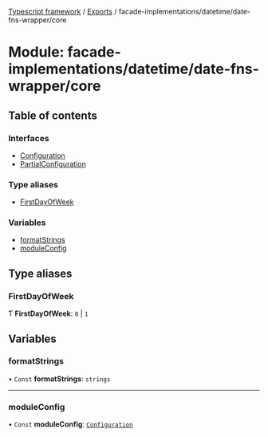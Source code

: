 [Typescript framework](../index.md) / [Exports](../modules.md) / facade-implementations/datetime/date-fns-wrapper/core

# Module: facade-implementations/datetime/date-fns-wrapper/core

## Table of contents

### Interfaces

- [Configuration](../interfaces/facade_implementations_datetime_date_fns_wrapper_core.Configuration.md)
- [PartialConfiguration](../interfaces/facade_implementations_datetime_date_fns_wrapper_core.PartialConfiguration.md)

### Type aliases

- [FirstDayOfWeek](facade_implementations_datetime_date_fns_wrapper_core.md#firstdayofweek)

### Variables

- [formatStrings](facade_implementations_datetime_date_fns_wrapper_core.md#formatstrings)
- [moduleConfig](facade_implementations_datetime_date_fns_wrapper_core.md#moduleconfig)

## Type aliases

### FirstDayOfWeek

Ƭ **FirstDayOfWeek**: ``0`` \| ``1``

## Variables

### formatStrings

• `Const` **formatStrings**: `strings`

___

### moduleConfig

• `Const` **moduleConfig**: [`Configuration`](../interfaces/facade_implementations_datetime_date_fns_wrapper_core.Configuration.md)
